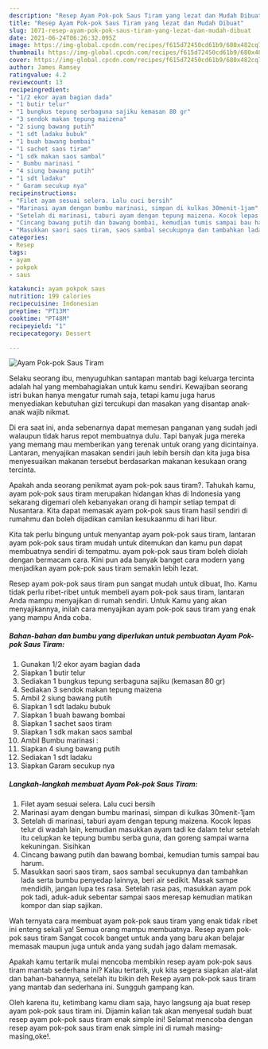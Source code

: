 ```yaml
---
description: "Resep Ayam Pok-pok Saus Tiram yang lezat dan Mudah Dibuat"
title: "Resep Ayam Pok-pok Saus Tiram yang lezat dan Mudah Dibuat"
slug: 1071-resep-ayam-pok-pok-saus-tiram-yang-lezat-dan-mudah-dibuat
date: 2021-06-24T06:26:32.095Z
image: https://img-global.cpcdn.com/recipes/f615d72450cd61b9/680x482cq70/ayam-pok-pok-saus-tiram-foto-resep-utama.jpg
thumbnail: https://img-global.cpcdn.com/recipes/f615d72450cd61b9/680x482cq70/ayam-pok-pok-saus-tiram-foto-resep-utama.jpg
cover: https://img-global.cpcdn.com/recipes/f615d72450cd61b9/680x482cq70/ayam-pok-pok-saus-tiram-foto-resep-utama.jpg
author: James Ramsey
ratingvalue: 4.2
reviewcount: 13
recipeingredient:
- "1/2 ekor ayam bagian dada"
- "1 butir telur"
- "1 bungkus tepung serbaguna sajiku kemasan 80 gr"
- "3 sendok makan tepung maizena"
- "2 siung bawang putih"
- "1 sdt ladaku bubuk"
- "1 buah bawang bombai"
- "1 sachet saos tiram"
- "1 sdk makan saos sambal"
- " Bumbu marinasi "
- "4 siung bawang putih"
- "1 sdt ladaku"
- " Garam secukup nya"
recipeinstructions:
- "Filet ayam sesuai selera. Lalu cuci bersih"
- "Marinasi ayam dengan bumbu marinasi, simpan di kulkas 30menit-1jam"
- "Setelah di marinasi, taburi ayam dengan tepung maizena. Kocok lepas telur di wadah lain, kemudian masukkan ayam tadi ke dalam telur setelah itu celupkan ke tepung bumbu serba guna, dan goreng sampai warna kekuningan. Sisihkan"
- "Cincang bawang putih dan bawang bombai, kemudian tumis sampai bau harum."
- "Masukkan saori saos tiram, saos sambal secukupnya dan tambahkan lada serta bumbu penyedap lainnya, beri air sedikit. Masak sampe mendidih, jangan lupa tes rasa. Setelah rasa pas, masukkan ayam pok pok tadi, aduk-aduk sebentar sampai saos meresap kemudian matikan kompor dan siap sajikan."
categories:
- Resep
tags:
- ayam
- pokpok
- saus

katakunci: ayam pokpok saus 
nutrition: 199 calories
recipecuisine: Indonesian
preptime: "PT13M"
cooktime: "PT48M"
recipeyield: "1"
recipecategory: Dessert

---
```



![Ayam Pok-pok Saus Tiram](https://img-global.cpcdn.com/recipes/f615d72450cd61b9/680x482cq70/ayam-pok-pok-saus-tiram-foto-resep-utama.jpg)

Selaku seorang ibu, menyuguhkan santapan mantab bagi keluarga tercinta adalah hal yang membahagiakan untuk kamu sendiri. Kewajiban seorang istri bukan hanya mengatur rumah saja, tetapi kamu juga harus menyediakan kebutuhan gizi tercukupi dan masakan yang disantap anak-anak wajib nikmat.

Di era  saat ini, anda sebenarnya dapat memesan panganan yang sudah jadi walaupun tidak harus repot membuatnya dulu. Tapi banyak juga mereka yang memang mau memberikan yang terenak untuk orang yang dicintainya. Lantaran, menyajikan masakan sendiri jauh lebih bersih dan kita juga bisa menyesuaikan makanan tersebut berdasarkan makanan kesukaan orang tercinta. 



Apakah anda seorang penikmat ayam pok-pok saus tiram?. Tahukah kamu, ayam pok-pok saus tiram merupakan hidangan khas di Indonesia yang sekarang digemari oleh kebanyakan orang di hampir setiap tempat di Nusantara. Kita dapat memasak ayam pok-pok saus tiram hasil sendiri di rumahmu dan boleh dijadikan camilan kesukaanmu di hari libur.

Kita tak perlu bingung untuk menyantap ayam pok-pok saus tiram, lantaran ayam pok-pok saus tiram mudah untuk ditemukan dan kamu pun dapat membuatnya sendiri di tempatmu. ayam pok-pok saus tiram boleh diolah dengan bermacam cara. Kini pun ada banyak banget cara modern yang menjadikan ayam pok-pok saus tiram semakin lebih lezat.

Resep ayam pok-pok saus tiram pun sangat mudah untuk dibuat, lho. Kamu tidak perlu ribet-ribet untuk membeli ayam pok-pok saus tiram, lantaran Anda mampu menyajikan di rumah sendiri. Untuk Kamu yang akan menyajikannya, inilah cara menyajikan ayam pok-pok saus tiram yang enak yang mampu Anda coba.

<!--inarticleads1-->

##### Bahan-bahan dan bumbu yang diperlukan untuk pembuatan Ayam Pok-pok Saus Tiram:

1. Gunakan 1/2 ekor ayam bagian dada
1. Siapkan 1 butir telur
1. Sediakan 1 bungkus tepung serbaguna sajiku (kemasan 80 gr)
1. Sediakan 3 sendok makan tepung maizena
1. Ambil 2 siung bawang putih
1. Siapkan 1 sdt ladaku bubuk
1. Siapkan 1 buah bawang bombai
1. Siapkan 1 sachet saos tiram
1. Siapkan 1 sdk makan saos sambal
1. Ambil  Bumbu marinasi :
1. Siapkan 4 siung bawang putih
1. Sediakan 1 sdt ladaku
1. Siapkan  Garam secukup nya




<!--inarticleads2-->

##### Langkah-langkah membuat Ayam Pok-pok Saus Tiram:

1. Filet ayam sesuai selera. Lalu cuci bersih
1. Marinasi ayam dengan bumbu marinasi, simpan di kulkas 30menit-1jam
1. Setelah di marinasi, taburi ayam dengan tepung maizena. Kocok lepas telur di wadah lain, kemudian masukkan ayam tadi ke dalam telur setelah itu celupkan ke tepung bumbu serba guna, dan goreng sampai warna kekuningan. Sisihkan
1. Cincang bawang putih dan bawang bombai, kemudian tumis sampai bau harum.
1. Masukkan saori saos tiram, saos sambal secukupnya dan tambahkan lada serta bumbu penyedap lainnya, beri air sedikit. Masak sampe mendidih, jangan lupa tes rasa. Setelah rasa pas, masukkan ayam pok pok tadi, aduk-aduk sebentar sampai saos meresap kemudian matikan kompor dan siap sajikan.




Wah ternyata cara membuat ayam pok-pok saus tiram yang enak tidak ribet ini enteng sekali ya! Semua orang mampu membuatnya. Resep ayam pok-pok saus tiram Sangat cocok banget untuk anda yang baru akan belajar memasak maupun juga untuk anda yang sudah jago dalam memasak.

Apakah kamu tertarik mulai mencoba membikin resep ayam pok-pok saus tiram mantab sederhana ini? Kalau tertarik, yuk kita segera siapkan alat-alat dan bahan-bahannya, setelah itu bikin deh Resep ayam pok-pok saus tiram yang mantab dan sederhana ini. Sungguh gampang kan. 

Oleh karena itu, ketimbang kamu diam saja, hayo langsung aja buat resep ayam pok-pok saus tiram ini. Dijamin kalian tak akan menyesal sudah buat resep ayam pok-pok saus tiram enak simple ini! Selamat mencoba dengan resep ayam pok-pok saus tiram enak simple ini di rumah masing-masing,oke!.

